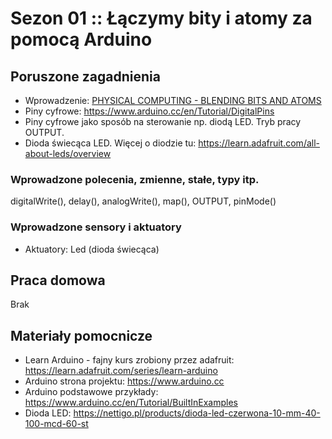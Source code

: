 # Sezon 01 :: Łączymy bity i atomy za pomocą Arduino

## Poruszone zagadnienia
- Wprowadzenie: [PHYSICAL COMPUTING - BLENDING BITS AND ATOMS](https://github.com/CreativeCodingPL/PhysicalComputing/blob/master/s01/PhysicalComputing.pdf) 
- Piny cyfrowe: https://www.arduino.cc/en/Tutorial/DigitalPins
- Piny cyfrowe jako sposób na sterowanie np. diodą LED. Tryb pracy OUTPUT. 
- Dioda świecąca LED. Więcej o diodzie tu: https://learn.adafruit.com/all-about-leds/overview

### Wprowadzone polecenia, zmienne, stałe, typy itp.
digitalWrite(), delay(), analogWrite(), map(), OUTPUT, pinMode()

### Wprowadzone sensory i aktuatory
- Aktuatory: Led (dioda świecąca)

## Praca domowa
Brak
 
## Materiały pomocnicze
- Learn Arduino - fajny kurs zrobiony przez adafruit: https://learn.adafruit.com/series/learn-arduino
- Arduino strona projektu: https://www.arduino.cc
- Arduino podstawowe przykłady: https://www.arduino.cc/en/Tutorial/BuiltInExamples
- Dioda LED: https://nettigo.pl/products/dioda-led-czerwona-10-mm-40-100-mcd-60-st